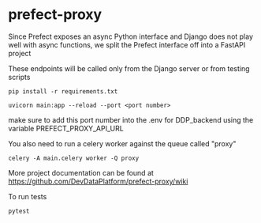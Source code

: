 # prefect-proxy

Since Prefect exposes an async Python interface and Django does not play well with async functions, we split the Prefect interface off into a FastAPI project

These endpoints will be called only from the Django server or from testing scripts

    pip install -r requirements.txt

    uvicorn main:app --reload --port <port number>

make sure to add this port number into the .env for DDP_backend using the variable PREFECT_PROXY_API_URL

You also need to run a celery worker against the queue called "proxy"

    celery -A main.celery worker -Q proxy
  
More project documentation can be found at https://github.com/DevDataPlatform/prefect-proxy/wiki


To run tests

    pytest
